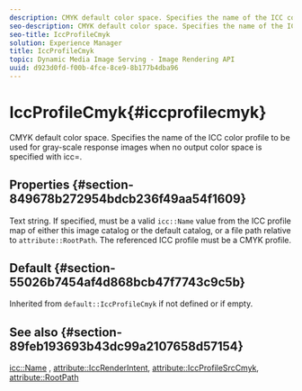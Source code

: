 ```yaml
---
description: CMYK default color space. Specifies the name of the ICC color profile to be used for gray-scale response images when no output color space is specified with icc=.
seo-description: CMYK default color space. Specifies the name of the ICC color profile to be used for gray-scale response images when no output color space is specified with icc=.
seo-title: IccProfileCmyk
solution: Experience Manager
title: IccProfileCmyk
topic: Dynamic Media Image Serving - Image Rendering API
uuid: d923d0fd-f00b-4fce-8ce9-8b177b4dba96
---
```


# IccProfileCmyk{#iccprofilecmyk}

CMYK default color space. Specifies the name of the ICC color profile to be used for gray-scale response images when no output color space is specified with icc=.

## Properties {#section-849678b272954bdcb236f49aa54f1609}

Text string. If specified, must be a valid `icc::Name` value from the ICC profile map of either this image catalog or the default catalog, or a file path relative to `attribute::RootPath`. The referenced ICC profile must be a CMYK profile.

## Default {#section-55026b7454af4d868bcb47f7743c9c5b}

Inherited from `default::IccProfileCmyk` if not defined or if empty.

## See also {#section-89feb193693b43dc99a2107658d57154}

[icc::Name](../../../../../ir-api/material-cat/image-rendering-api-ref/c-ir-material-catalog/c-ir-icc-profile-map-reference/r-ir-name-icc.md#reference-7a293ede360e433782575f8f6a562ac2) , [attribute::IccRenderIntent](../../../../../ir-api/material-cat/image-rendering-api-ref/c-ir-material-catalog/c-ir-attributes-reference/r-ir-iccrenderintent.md#reference-3b80b7a4c25545a593c5076f318b5c40), [attribute::IccProfileSrcCmyk](../../../../../ir-api/material-cat/image-rendering-api-ref/c-ir-material-catalog/c-ir-attributes-reference/r-ir-iccprofilesrccmyk.md#reference-0256cae955404ebc92d5d0d1fa095ea2), [attribute::RootPath](../../../../../ir-api/material-cat/image-rendering-api-ref/c-ir-material-catalog/c-ir-attributes-reference/r-ir-rootpath.md#reference-a4d7c96b62e14fcbad1740c702f160f3) 
